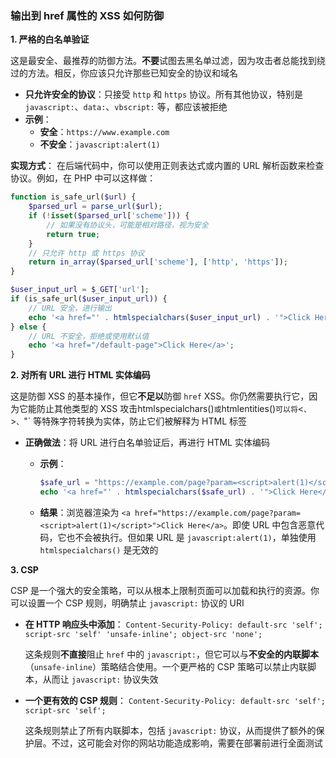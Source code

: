 ### 输出到 href 属性的 XSS 如何防御

**1. 严格的白名单验证**

这是最安全、最推荐的防御方法。**不要**试图去黑名单过滤，因为攻击者总能找到绕过的方法。相反，你应该只允许那些已知安全的协议和域名

- **只允许安全的协议**：只接受 `http` 和 `https` 协议。所有其他协议，特别是 `javascript:`、`data:`、`vbscript:` 等，都应该被拒绝
- **示例**：
  - **安全**：`https://www.example.com`
  - **不安全**：`javascript:alert(1)`

**实现方式**： 在后端代码中，你可以使用正则表达式或内置的 URL 解析函数来检查协议。例如，在 PHP 中可以这样做：

```php
function is_safe_url($url) {
    $parsed_url = parse_url($url);
    if (!isset($parsed_url['scheme'])) {
        // 如果没有协议头，可能是相对路径，视为安全
        return true;
    }
    // 只允许 http 或 https 协议
    return in_array($parsed_url['scheme'], ['http', 'https']);
}

$user_input_url = $_GET['url'];
if (is_safe_url($user_input_url)) {
    // URL 安全，进行输出
    echo '<a href="' . htmlspecialchars($user_input_url) . '">Click Here</a>';
} else {
    // URL 不安全，拒绝或使用默认值
    echo '<a href="/default-page">Click Here</a>';
}
```

**2. 对所有 URL 进行 HTML 实体编码**

这是防御 XSS 的基本操作，但它**不足以**防御 `href` XSS。你仍然需要执行它，因为它能防止其他类型的 XSS 攻击htmlspecialchars()` 或 `htmlentities()` 可以将 `<`、`>`、`"` 等特殊字符转换为实体，防止它们被解释为 HTML 标签

- **正确做法**：将 URL 进行白名单验证后，再进行 HTML 实体编码

  - **示例**：

    ```php
    $safe_url = "https://example.com/page?param=<script>alert(1)</script>";
    echo '<a href="' . htmlspecialchars($safe_url) . '">Click Here</a>';
    ```

  - **结果**：浏览器渲染为 `<a href="https://example.com/page?param=<script>alert(1)</script>">Click Here</a>`。即使 URL 中包含恶意代码，它也不会被执行。但如果 URL 是 `javascript:alert(1)`，单独使用 `htmlspecialchars()` 是无效的

**3. CSP**

CSP 是一个强大的安全策略，可以从根本上限制页面可以加载和执行的资源。你可以设置一个 CSP 规则，明确禁止 `javascript:` 协议的 URI

- **在 HTTP 响应头中添加**： `Content-Security-Policy: default-src 'self'; script-src 'self' 'unsafe-inline'; object-src 'none';`

  这条规则**不直接**阻止 `href` 中的 `javascript:`，但它可以与**不安全的内联脚本**（`unsafe-inline`）策略结合使用。一个更严格的 CSP 策略可以禁止内联脚本，从而让 `javascript:` 协议失效

- **一个更有效的 CSP 规则**： `Content-Security-Policy: default-src 'self'; script-src 'self';`

  这条规则禁止了所有内联脚本，包括 `javascript:` 协议，从而提供了额外的保护层。不过，这可能会对你的网站功能造成影响，需要在部署前进行全面测试